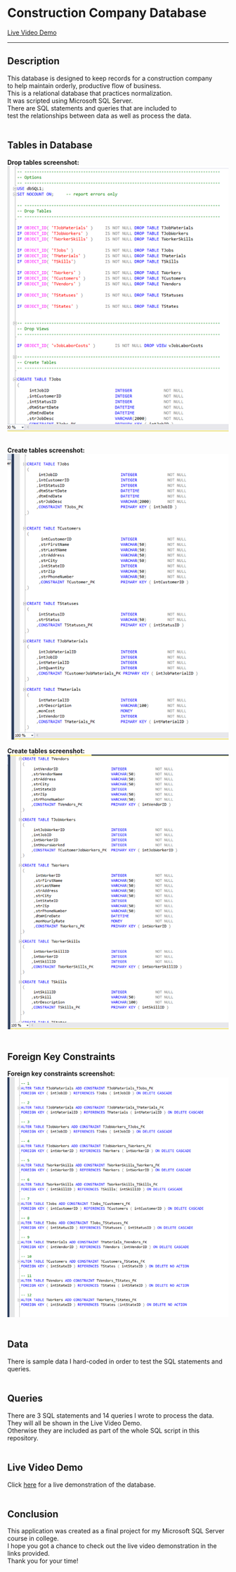 # Construction Company Database  
[Live Video Demo](https://www.youtube.com/embed/ljADcD93roU)

---

## Description
This database is designed to keep records for a construction company  
to help maintain orderly, productive flow of business.  
This is a relational database that practices normalization.  
It was scripted using Microsoft SQL Server.  
There are SQL statements and queries that are included to  
test the relationships between data as well as process the data.    
<br>

## Tables in Database
__Drop tables screenshot:__  
<img src="Images/Construction_DB_Pic1.png" width="550" >  
<br>

__Create tables screenshot:__  
<img src="Images/Construction_DB_Pic2.png" width="550" > 
<br>

__Create tables screenshot:__  
<img src="Images/Construction_DB_Pic3.png" width="550" > 
<br>
<br>

## Foreign Key Constraints
__Foreign key constraints screenshot:__  
<img src="Images/Construction_DB_Pic4.png" width="650" > 
<br>
<br>  

## Data  
There is sample data I hard-coded in order to test the SQL statements and queries.
<br>
<br>

## Queries
There are 3 SQL statements and 14 queries I wrote to process the data.  
They will all be shown in the Live Video Demo.  
Otherwise they are included as part of the whole SQL script in this repository.
<br>
<br>

## Live Video Demo  
Click [here](https://www.youtube.com/embed/ljADcD93roU) for a live demonstration of the database.  
<br>

## Conclusion  
This application was created as a final project for my Microsoft SQL Server course in college.    
I hope you got a chance to check out the live video demonstration in the links provided.  
Thank you for your time!
